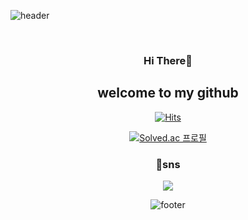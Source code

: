 <div>
  
![header](https://capsule-render.vercel.app/api?type=waving&color=0:f05650,100:553830&height=270&section=header&text=Genius%20developer%20◖⚆ᴥ⚆◗%20&fontSize=80&fontAlignY=40&desc=tluda's%20github%20Github&descSize=25)
<div align = "center">
<br />
<div align=center>

### Hi There👋
## welcome to my github
[![Hits](https://hits.seeyoufarm.com/api/count/incr/badge.svg?url=https%3A%2F%2Fgithub.com%2F6yoon&count_bg=%23F3EEDC&title_bg=%23ACF1F2&icon=&icon_color=%23000000&title=visit&edge_flat=false)](https://hits.seeyoufarm.com)


  [![Solved.ac
프로필](https://mazassumnida.wtf/api/v2/generate_badge?boj=danto7632)](https://solved.ac/danto7632)


### 💬sns
<a href = "https://www.instagram.com/tluda/"><img src="https://img.shields.io/badge/Instagram-acf1f2?style=round-square&logo=Instagram&logoColor=white"/></a>

![footer](https://capsule-render.vercel.app/api?type=waving&&color=0:553830,100:f05650&height=130&section=footer&fontSize=90)
</div>

<!--[![Readme Card](https://github-readme-stats.vercel.app/api/pin/?username=danto7632&theme=solarized-light&repo=github-readme-stat)](https://github.com/anuraghazra/github-readme-stats)--!>


<!--
**Danto7632/Danto7632** is a ✨ _special_ ✨ repository because its `README.md` (this file) appears on your GitHub profile.
//
Here are some ideas to get you started:

- 🔭 I’m currently working on ...
- 🌱 I’m currently learning ...
- 👯 I’m looking to collaborate on ...
- 🤔 I’m looking for help with ...
- 💬 Ask me about ...
- 📫 How to reach me: ...
- 😄 Pronouns: ...
- ⚡ Fun fact: ...
-->
